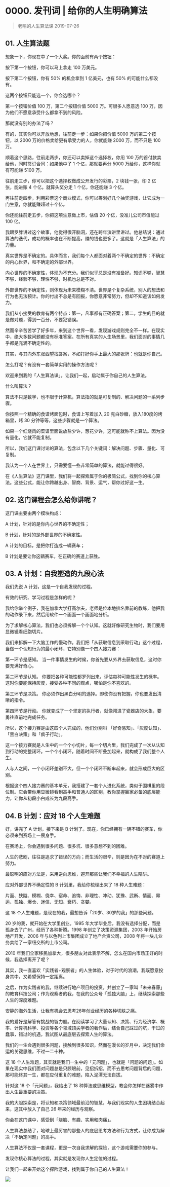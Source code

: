 # 0000. 发刊词 | 给你的人生明确算法
> 老喻的人生算法课
2019-07-26

## 01. 人生算法题

想象一下，你现在中了一个大奖。你的面前有两个按钮：

按下第一个按钮，你可以马上拿走 100 万美元。

按下第二个按钮，你有 50% 的机会拿到 1 亿美元，也有 50% 的可能什么都没有。
 
这两个按钮只能选一个，你会选哪个？

第一个按钮价值 100 万，第二个按钮价值 5000 万。可很多人愿意选 100 万，因为他们不愿意承受什么都拿不到的风险。

那就没有别的办法了吗？

有的，其实你可以开放地想，往前走一步：如果你把价值 5000 万的第二个按钮，以 2000 万的价格卖给更有承受力的人，你就能赚 2000 万，而不只是 100 万。

顺着这个思路，往前走两步，你还可以卖掉这个选择权，你用 100 万的首付款卖给他，同时签订合同：如果他中了 1 个亿，那就要再分 5000 万给你，这样你就有可能赚 5100 万。

往前走三步，你可以把这个选择权做成公开发行的彩票，2 块钱一张，印 2 亿张，能进账 4 个亿。就算头奖分走 1 个亿，你还能赚 3 个亿。

再往前走四步，利用彩票这个商业模式，你可以筹划好几个抽奖游戏，让它成为一门生意，你就能赚超过十个亿。

你还能往前走五步，你把这项生意做上市，估值 20 个亿，没准儿公司市值能过 100 亿。

我跟罗胖讲过这个故事，他觉得很开脑洞，还在跨年演讲里讲过。他总结说：通过算法的迭代，成功的概率也在不断提高，赚的钱也更多了。这就是「人生算法」的力量。

真实世界是不确定的。具体而言，我们每个人都面对着两个不确定的世界：不确定的内心世界，和不确定的外部世界。

内心世界的不确定性，体现为不充分。我们似乎总是没有准备好。知识不够，智慧不够，经验不够，理性不够，时机也总是不对。

外部世界的不确定性，则体现为未来模糊不清。世界是个复杂系统，别人的想法和行为也无法预计。你的付出不总是有回报，你愿意非常努力，但却不知道该如何发力。

我们从小接受的教育有两个特点：第一，凡事都有正确答案；第二，学生的目的就是做对题，得到一百分，不要犯错误。

然而辛辛苦苦学了好多年，来到这个世界一看，发现游戏规则完全不一样。在现实中，绝大多数问题都没有标准答案。在所有真实的人生场景里，我们面对的事情几乎都是充满不确定性的。

其实，与其向外东张西望找答案，不如打好你手上最大的那张牌：也就是你自己。

怎么打呢？有没有一套简单实用的操作方法呢？

欢迎来到我的「人生算法课」。让我们一起，启动属于你自己的人生算法。

什么叫算法？

算法不只是数学，也不限于计算机，算法指的就是可复制的、解决问题的一系列步骤。

你按照一个精确的食谱烤面包时，食谱上写着加入 20 克白砂糖，放入180度的烤箱里，烤 30 分钟等等，这些步骤就是一个算法。

如果一个红烧肉的菜谱里面说放盐少许，葱花少许，这可能就称不上算法。因为没有量化，它就不能复制。

所以，我们这门课讨论的算法，包含以下几个关键词：解决问题、步骤、量化、可复制。

我认为一个人在世界上，只需要懂一些非常简单的算法，就能过得很好。

在《人生算法》这门课里，我们将一起探索属于你的极简公式，找到你的核心算法。这些公式，能让你跨越出身、智商、背景、运气，帮你过好这一生。

## 02. 这门课程会怎么给你讲呢？

这门课主要由两个模块构成：

A 计划，针对的是你内心世界的不确定性；

B 计划，针对的是外部世界的不确定性。

A 计划的目标，是把你打造成一辆赛车；

B 计划是要让你这辆赛车，在正确的赛道上获胜。

## 03. A 计划：自我塑造的九段心法

我们先说 A 计划，这是一个自我发现的过程。

有效的研究、学习过程是怎样的呢？

我给你举个例子，我在加拿大学打高尔夫，老师是位本地排名靠前的教练，他把我的动作录下来，然后用软件一个画面一个画面地分析。

为了求解核心算法，我们也必须拆解一个个认知。这就好像研究生物时，我们要用显微镜看细胞切片。

我们来拆解一下大脑工作的慢动作。我们把「从获取信息到采取行动」这个过程，当做一个认知行为的最小闭环，它特别像一个四人接力赛：

第一环节是感知。 当一件事情发生的时候，你首先要从外界去获取信息，这时你要充满好奇心。

第二环节是认知。 你要把各种可能性都罗列出来，评估每种可能性发生的概率。这时你要能保持灰度，接受各种不同的观点，哪怕是你不喜欢的。

第三环节是决策。 你必须作出黑白分明的选择。即使你没有把握，你也要发出清晰的指令。

第四环节是行动。 你就变成了一个坚定的执行者，就像闯进了瓷器店的大象，要勇往直前地完成任务。

所以，这个接力赛是由这四个人完成的，他们分别叫 「好奇感知」、「灰度认知」、「黑白决策」和「疯子行动」。

这一个接力赛就是人生中的一个个小切片，每一个切片里，我们完成了一次从认知到行动的完整闭环。一个个小闭环，随着时间不断叠加起来，就构成了我们整个人生。

人与人之间，一个小闭环差别不大，但一个个闭环不断串起来，就会形成巨大的区别。

根据这个四人接力赛的基本单元，我搭建了一套个人进化系统，类似于围棋里的段位制。它会带你用显微镜看到高手和普通人的区别，教你掌握赢家必备的底层能力，让你从初段小白成长为九段高手。

## 04. B 计划：应对 18 个人生难题

好，讲完了 A 计划，接下来是 B 计划了。现在，你已经拥有一辆不错的赛车，你必须来到赛场上一展身手。

在赛场上，你会遇到很多问题、很多坑、很多意想不到的困难。

人生的悲剧，往往是追求了错误的方向；而生活的艰辛，则是因为在不对的赛道上努力。

最聪明的应对方法是，采用逆向思维，避开那些让我们不幸福的人生陷阱。

应对外部世界不确定性的 B 计划里，我给你梳理出来了 18 种人生难题：

片面、狭隘、模糊、侥幸、宿命、追悔、非理性、冲动、犹豫、武断、情面、霉运、孤独、爆仓、迷信、无知、衰朽、贪婪。

这 18 个人生难题，是现在的我，最想告诉「20岁、30岁的我」的那些问题。

20 岁的我，就开始在大学里创业。1995 年大学毕业后，我没有选择分配，而是孤身去了广州，经历了各种折腾。1998 年创立了决策资源集团，2003 年开始房地产开发，2006 年与以色列上市集团成立了地产合资公司，2008 年将一块儿业务卖给了一家纽交所的上市公司。

2010 年我们全家移民加拿大，很多朋友对此表示不解，怎么在国内市场正好的时候，我选择离开了呢？

其实，我一直喜欢「实践者+观察者」的人生体验，对于时代的浪潮，我既愿意投身其中，又希望保持一定距离。

之后，作为实践者的我，继续进行地产项目的投资，并创立了一家叫「未来春藤」的教育科技公司；作为观察者的我，在我的公众号「孤独大脑」上，继续探索那些人生的深度难题。

安静的海外生活，让我有机会去思考26年创业经历的各种切肤之痛。

我的爱好是解答有挑战的智力题。在阅读学习了大量认知、决策、行为经济学、概率、计算机科学、投资等各个领域顶尖学者的著作后，结合自己踩过的坑，干过的蠢事，错过的机遇，我试图从最底层去探索人生的算法。

我们的一生会遇到很多问题，接触到很多知识，然而在漫长的岁月中，决定我们命运的关键思维，不过一二十种。

这 18 个人生难题，其实就是我们一生中的「元问题」，也就是「问题的问题」。如果在现实中我们面对问题总是只顾眼前，见招拆招，而不去思考问题背后的问题，那可能终其一生，都在应付重复的难题，陷入泥潭无法自拔。

针对这 18 个「元问题」，我给出了 18 种算法或思维模型，教会你怎样在迷雾中作出人生最重要的决策。

我的大胆探索是，将认知和决策领域最前沿的智慧，与我们现实的人生困境结合起来，这其中放入了自己 26 年来的经历与观察。

你会在这门课中，感受到「烧脑、有趣、实用和肉痛」。

人生算法总结了，地球上最厉害的那些人的底层思考方法和行为方式，让你成为解决「不确定问题」的高手。

人生算法不仅是一套课程，更是一次自我求解的探险，这个游戏需要你的参与。

发现你核心算法的过程，其实就是发现你人生定位的过程。

让我们一起来开始这个探险游戏，找到属于你自己的人生算法！

![](https://raw.githubusercontent.com/dalong0514/selfstudy/master/图片链接/神经心理/2019002.jpg)

